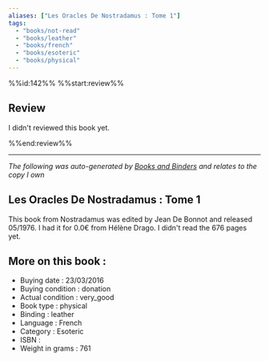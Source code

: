 ```yaml
---
aliases: ["Les Oracles De Nostradamus : Tome 1"] 
tags: 
  - "books/not-read" 
  - "books/leather" 
  - "books/french"
  - "books/esoteric"
  - "books/physical"
---
```

%%id:142%%
%%start:review%%
## Review
I didn't reviewed this book yet. 

%%end:review%%

---
_The following was auto-generated by [Books and Binders](Books%20and%20Binders.md) and relates to the copy I own_
## Les Oracles De Nostradamus : Tome 1
This book from Nostradamus was edited by Jean De Bonnot and released 05/1976. I had it for 0.0€ from Hélène Drago. I didn't read the 676 pages yet.

## More on this book :
- Buying date : 23/03/2016
- Buying condition : donation
- Actual condition : very_good
- Book type : physical
- Binding : leather
- Language : French
- Category : Esoteric
- ISBN : 
- Weight in grams : 761
